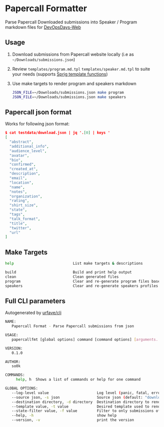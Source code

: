 # Papercall Formatter

Parse Papercall Downloaded submissions into Speaker / Program markdown files for [DevOpsDays-Web](https://github.com/devopsdays/devopsdays-web)

## Usage

1. Download submissions from Papercall website locally (i.e as `~/Downloads/submissions.json`)
1. Review `templates/program.md.tpl` `templates/speaker.md.tpl` to suite your needs (supports [Sprig template functions](http://masterminds.github.io/sprig/))
1. Use make targets to render program and speakers markdown

   ```bash
   JSON_FILE=~/Downloads/submissions.json make program
   JSON_FILE=~/Downloads/submissions.json make speakers
   ```

## Papercall json format

Works for following json format:

```json
$ cat testdata/download.json | jq '.[0] | keys '
[
  "abstract",
  "additional_info",
  "audience_level",
  "avatar",
  "bio",
  "confirmed",
  "created_at",
  "description",
  "email",
  "location",
  "name",
  "notes",
  "organization",
  "rating",
  "shirt_size",
  "state",
  "tags",
  "talk_format",
  "title",
  "twitter",
  "url"
]
```

## Make Targets

```bash
help                           List make targets & descriptions

build                          Build and print help output
clean                          Clean generated files
program                        Clear and re-generate program files based on accepted submissions (set JSON_FILE / LOG_LEVEL)
speakers                       Clear and re-generate speakers profiles based on accepted submissions (set JSON_FILE / LOG_LEVEL)
```

## Full CLI parameters

Autogenerated by [urfave/cli](https://github.com/urfave/cli)

```bash
NAME:
   Papercall Format - Parse Papercall submissions from json

USAGE:
   papercallfmt [global options] command [command options] [arguments...]

VERSION:
   0.1.0

AUTHOR:
   so0k

COMMANDS:
     help, h  Shows a list of commands or help for one command

GLOBAL OPTIONS:
   --log-level value                      Log level (panic, fatal, error, warn, info, or debug) (default: "error") [$LOG_LEVEL]
   --source json, -s json                 Source json (default: "download.json")
   --destination directory, -d directory  Destination directory to render in - must exist (default: "output/speakers/")
   --template value, -t value             Desired template used to render output (default: "templates/speaker.md.tpl")
   --state-filter value, -f value         Filter to only submissions of this state (default: "accepted")
   --help, -h                             show help
   --version, -v                          print the version
```
